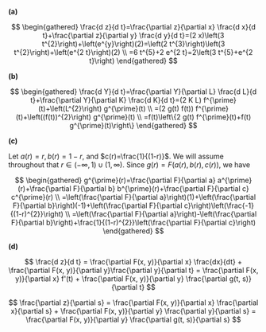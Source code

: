 **(a)**

$$
\begin{gathered}
\frac{d z}{d t}=\frac{\partial z}{\partial x} \frac{d x}{d t}+\frac{\partial z}{\partial y} \frac{d y}{d t}=(2 x)\left(3 t^{2}\right)+\left(e^{y}\right)(2)=\left(2 t^{3}\right)\left(3 t^{2}\right)+\left(e^{2 t}\right)(2) \\
=6 t^{5}+2 e^{2 t}=2\left(3 t^{5}+e^{2 t}\right)
\end{gathered}
$$

**(b)**

$$
\begin{gathered}
\frac{d Y}{d t}=\frac{\partial Y}{\partial L} \frac{d L}{d t}+\frac{\partial Y}{\partial K} \frac{d K}{d t}=(2 K L) f^{\prime}(t)+\left(L^{2}\right) g^{\prime}(t) \\
=(2 g(t) f(t)) f^{\prime}(t)+\left((f(t))^{2}\right) g^{\prime}(t) \\
=f(t)\left\{2 g(t) f^{\prime}(t)+f(t) g^{\prime}(t)\right\}
\end{gathered}
$$

**(c)**

Let $a(r)=r, b(r)=1-r$, and $c(r)=\frac{1}{(1-r)}$. We will assume throughout that $r \in(-\infty, 1) \cup(1, \infty)$. Since $g(r)=F(a(r), b(r), c(r))$, we have

$$
\begin{gathered}
g^{\prime}(r)=\frac{\partial F}{\partial a} a^{\prime}(r)+\frac{\partial F}{\partial b} b^{\prime}(r)+\frac{\partial F}{\partial c} c^{\prime}(r) \\
=\left(\frac{\partial F}{\partial a}\right)(1)+\left(\frac{\partial F}{\partial b}\right)(-1)+\left(\frac{\partial F}{\partial c}\right)\left(\frac{-1}{(1-r)^{2}}\right) \\
=\left(\frac{\partial F}{\partial a}\right)-\left(\frac{\partial F}{\partial b}\right)+\frac{1}{(1-r)^{2}}\left(\frac{\partial F}{\partial c}\right)
\end{gathered}
$$

**(d)**

$$
\frac{d z}{d t} = \frac{\partial F(x, y)}{\partial x} \frac{dx}{dt} + \frac{\partial F(x, y)}{\partial y}\frac{\partial y}{\partial t} = \frac{\partial F(x, y)}{\partial x} f'(t) + \frac{\partial F(x, y)}{\partial y} \frac{\partial g(t, s)}{\partial t}
$$

$$
\frac{\partial z}{\partial s} = \frac{\partial F(x, y)}{\partial x} \frac{\partial x}{\partial s} + \frac{\partial F(x, y)}{\partial y} \frac{\partial y}{\partial s}
= \frac{\partial F(x, y)}{\partial y} \frac{\partial g(t, s)}{\partial s}
$$